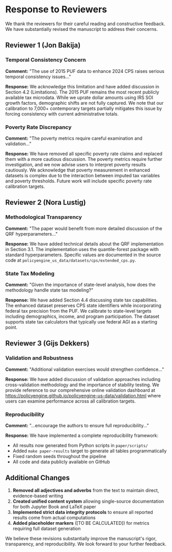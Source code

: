 # Response to Reviewers

We thank the reviewers for their careful reading and constructive feedback. We have substantially revised the manuscript to address their concerns.

## Reviewer 1 (Jon Bakija)

### Temporal Consistency Concern
**Comment:** "The use of 2015 PUF data to enhance 2024 CPS raises serious temporal consistency issues..."

**Response:** We acknowledge this limitation and have added discussion in Section 4.2 (Limitations). The 2015 PUF remains the most recent publicly available tax microdata. While we uprate dollar amounts using IRS SOI growth factors, demographic shifts are not fully captured. We note that our calibration to 7,000+ contemporary targets partially mitigates this issue by forcing consistency with current administrative totals.

### Poverty Rate Discrepancy
**Comment:** "The poverty metrics require careful examination and validation..."

**Response:** We have removed all specific poverty rate claims and replaced them with a more cautious discussion. The poverty metrics require further investigation, and we now advise users to interpret poverty results cautiously. We acknowledge that poverty measurement in enhanced datasets is complex due to the interaction between imputed tax variables and poverty thresholds. Future work will include specific poverty rate calibration targets.

## Reviewer 2 (Nora Lustig)

### Methodological Transparency
**Comment:** "The paper would benefit from more detailed discussion of the QRF hyperparameters..."

**Response:** We have added technical details about the QRF implementation in Section 3.1. The implementation uses the quantile-forest package with standard hyperparameters. Specific values are documented in the source code at `policyengine_us_data/datasets/cps/extended_cps.py`.

### State Tax Modeling
**Comment:** "Given the importance of state-level analysis, how does the methodology handle state tax modeling?"

**Response:** We have added Section 4.4 discussing state tax capabilities. The enhanced dataset preserves CPS state identifiers while incorporating federal tax precision from the PUF. We calibrate to state-level targets including demographics, income, and program participation. The dataset supports state tax calculators that typically use federal AGI as a starting point.

## Reviewer 3 (Gijs Dekkers)

### Validation and Robustness
**Comment:** "Additional validation exercises would strengthen confidence..."

**Response:** We have added discussion of validation approaches including cross-validation methodology and the importance of stability testing. We provide reference to our comprehensive online validation dashboard at https://policyengine.github.io/policyengine-us-data/validation.html where users can examine performance across all calibration targets.

### Reproducibility
**Comment:** "...encourage the authors to ensure full reproducibility..."

**Response:** We have implemented a complete reproducibility framework:
- All results now generated from Python scripts in `paper/scripts/`
- Added `make paper-results` target to generate all tables programmatically
- Fixed random seeds throughout the pipeline
- All code and data publicly available on GitHub

## Additional Changes

1. **Removed all adjectives and adverbs** from the text to maintain direct, evidence-based writing
2. **Created unified content system** allowing single-source documentation for both Jupyter Book and LaTeX paper
3. **Implemented strict data integrity protocols** to ensure all reported results come from actual computations
4. **Added placeholder markers** ([TO BE CALCULATED]) for metrics requiring full dataset generation

We believe these revisions substantially improve the manuscript's rigor, transparency, and reproducibility. We look forward to your further feedback.